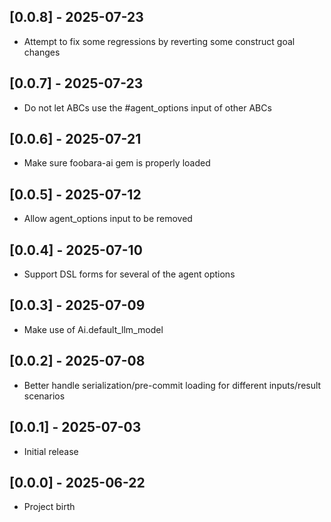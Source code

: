 ## [0.0.8] - 2025-07-23

- Attempt to fix some regressions by reverting some construct goal changes

## [0.0.7] - 2025-07-23

- Do not let ABCs use the #agent_options input of other ABCs

## [0.0.6] - 2025-07-21

- Make sure foobara-ai gem is properly loaded

## [0.0.5] - 2025-07-12

- Allow agent_options input to be removed

## [0.0.4] - 2025-07-10

- Support DSL forms for several of the agent options

## [0.0.3] - 2025-07-09

- Make use of Ai.default_llm_model

## [0.0.2] - 2025-07-08

- Better handle serialization/pre-commit loading for different inputs/result scenarios

## [0.0.1] - 2025-07-03

- Initial release

## [0.0.0] - 2025-06-22

- Project birth
